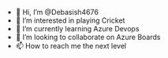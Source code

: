 - 👋 Hi, I’m @Debasish4676
- 👀 I’m interested in playing Cricket
- 🌱 I’m currently learning Azure Devops
- 💞️ I’m looking to collaborate on Azure Boards
- 📫 How to reach me the next level

<!---
Debasish4676/Debasish4676 is a ✨ special ✨ repository because its `README.md` (this file) appears on your GitHub profile.
You can click the Preview link to take a look at your changes.
--->
